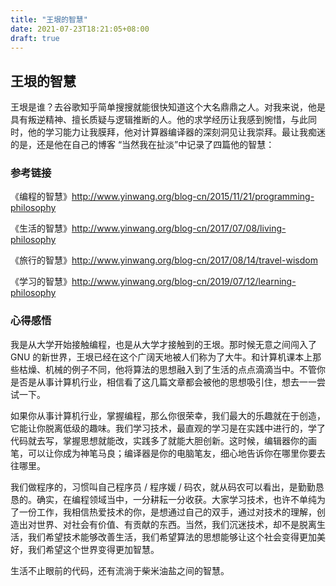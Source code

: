 ```yaml
---
title: "王垠的智慧"
date: 2021-07-23T18:21:05+08:00
draft: true
---
```


## 王垠的智慧
王垠是谁？去谷歌知乎简单搜搜就能很快知道这个大名鼎鼎之人。对我来说，他是具有叛逆精神、擅长质疑与逻辑推断的人。他的求学经历让我感到惋惜，与此同时，他的学习能力让我膜拜，他对计算器编译器的深刻洞见让我崇拜。最让我痴迷的是，还是他在自己的博客 “当然我在扯淡”中记录了四篇他的智慧：

### 参考链接

《编程的智慧》http://www.yinwang.org/blog-cn/2015/11/21/programming-philosophy

《生活的智慧》http://www.yinwang.org/blog-cn/2017/07/08/living-philosophy

《旅行的智慧》http://www.yinwang.org/blog-cn/2017/08/14/travel-wisdom

《学习的智慧》http://www.yinwang.org/blog-cn/2019/07/12/learning-philosophy

### 心得感悟
我是从大学开始接触编程，也是从大学才接触到的王垠。那时候无意之间闯入了 GNU 的新世界，王垠已经在这个广阔天地被人们称为了大牛。和计算机课本上那些枯燥、机械的例子不同，他将算法的思想融入到了生活的点点滴滴当中。不管你是否是从事计算机行业，相信看了这几篇文章都会被他的思想吸引住，想去一一尝试一下。

如果你从事计算机行业，掌握编程，那么你很荣幸，我们最大的乐趣就在于创造，它能让你脱离低级的趣味。我们学习技术，最直观的学习是在实践中进行的，学了代码就去写，掌握思想就能改，实践多了就能大胆创新。这时候，编辑器你的画笔，可以让你成为神笔马良；编译器是你的电脑笔友，细心地告诉你在哪里你要去往哪里。

我们做程序的，习惯叫自己程序员 / 程序媛 / 码农，就从码农可以看出，是勤勤恳恳的。确实，在编程领域当中，一分耕耘一分收获。大家学习技术，也许不单纯为了一份工作，我相信热爱技术的你，是想通过自己的双手，通过对技术的理解，创造出对世界、对社会有价值、有贡献的东西。当然，我们沉迷技术，却不是脱离生活，我们希望技术能够改善生活，我们希望算法的思想能够让这个社会变得更加美好，我们希望这个世界变得更加智慧。

生活不止眼前的代码，还有流淌于柴米油盐之间的智慧。

